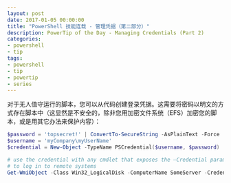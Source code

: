 ```yaml
---
layout: post
date: 2017-01-05 00:00:00
title: "PowerShell 技能连载 - 管理凭据（第二部分）"
description: PowerTip of the Day - Managing Credentials (Part 2)
categories:
- powershell
- tip
tags:
- powershell
- tip
- powertip
- series
---
```

对于无人值守运行的脚本，您可以从代码创建登录凭据。这需要将密码以明文的方式存在脚本中（这显然是不安全的，除非您用加密文件系统（EFS）加密您的脚本，或是用其它办法来保护内容）：

```powershell
$password = 'topsecret!' | ConvertTo-SecureString -AsPlainText -Force
$username = 'myCompany\myUserName'
$credential = New-Object -TypeName PSCredential($username, $password)

# use the credential with any cmdlet that exposes the –Credential parameter
# to log in to remote systems
Get-WmiObject -Class Win32_LogicalDisk -ComputerName SomeServer -Credential $credential
```

<!--本文国际来源：[Managing Credentials (Part 2)](http://community.idera.com/powershell/powertips/b/tips/posts/managing-credentials-part-2)-->
